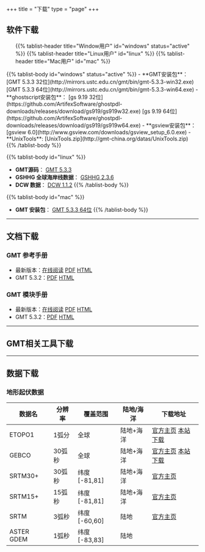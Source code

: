 +++
title = "下载"
type = "page"
+++


## 软件下载

<div>
<ul class="nav nav-tabs" role="tablist">
{{% tablist-header title="Window用户" id="windows" status="active" %}}
{{% tablist-header title="Linux用户" id="linux" %}}
{{% tablist-header title="Mac用户" id="mac" %}}
</ul>

<div class="tab-content">
{{% tablist-body id="windows" status="active" %}}
- **GMT安装包**： [GMT 5.3.3 32位](http://mirrors.ustc.edu.cn/gmt/bin/gmt-5.3.3-win32.exe) [GMT 5.3.3 64位](http://mirrors.ustc.edu.cn/gmt/bin/gmt-5.3.3-win64.exe)
- **ghostscript安装包**： [gs 9.19 32位](https://github.com/ArtifexSoftware/ghostpdl-downloads/releases/download/gs919/gs919w32.exe) [gs 9.19 64位](https://github.com/ArtifexSoftware/ghostpdl-downloads/releases/download/gs919/gs919w64.exe)
- **gsview安装包**： [gsview 6.0](http://www.gsview.com/downloads/gsview_setup_6.0.exe)
- **UnixTools**: [UnixTools.zip](http://gmt-china.org/datas/UnixTools.zip)
{{% /tablist-body %}}

{{% tablist-body id="linux" %}}
- **GMT源码**： [GMT 5.3.3](http://mirrors.ustc.edu.cn/gmt/gmt-5.3.3-src.tar.gz)
- **GSHHG 全球海岸线数据**： [GSHHG 2.3.6](http://mirrors.ustc.edu.cn/gmt/gshhg-gmt-2.3.6.tar.gz)
- **DCW 数据**： [DCW 1.1.2](http://mirrors.ustc.edu.cn/gmt/dcw-gmt-1.1.2.tar.gz)
{{% /tablist-body %}}

{{% tablist-body id="mac" %}}
- **GMT 安装包**： [GMT 5.3.3 64位](http://mirrors.ustc.edu.cn/gmt/bin/gmt-5.3.3-darwin-x84_64.dmg)
{{% /tablist-body %}}
</div>
</div>

---

## 文档下载

### GMT 参考手册

- 最新版本：[在线阅读](http://docs.gmt-china.org) [PDF](http://docs.gmt-china.org/GMT_docs.pdf) [HTML](http://docs.gmt-china.org/GMT_docs.zip)
- GMT 5.3.2：[PDF](https://github.com/gmt-china/GMT_docs/releases/download/5.3.2/GMT_docs-v5.3.2.pdf) [HTML](https://github.com/gmt-china/GMT_docs/releases/download/5.3.2/GMT_docs-v5.3.2-HTML.zip)

### GMT 模块手册

- 最新版本：[在线阅读](http://modules.gmt-china.org) [PDF](http://modules.gmt-china.org/GMT_modules.pdf) [HTML](http://modules.gmt-china.org/GMT_modules.zip)
- GMT 5.3.2：[PDF](https://github.com/gmt-china/GMT_modules/releases/download/5.3.2/GMT_modules-v5.3.2.pdf) [HTML](https://github.com/gmt-china/GMT_modules/releases/download/5.3.2/GMT_modules-v5.3.2-HTML.zip)

---

## GMT相关工具下载

---

## 数据下载

### 地形起伏数据

| 数据名      | 分辨率 | 覆盖范围     | 陆地/海洋  | 下载地址
|-------------|---------------|--------------|------------|-------------
| ETOPO1      | 1弧分  | 全球         | 陆地+海洋  | [官方主页](http://www.ngdc.noaa.gov/mgg/global/) [本站下载](/blog/etopo1/)
| GEBCO       | 30弧秒 | 全球         | 陆地+海洋  | [官方主页](http://www.bodc.ac.uk/data/online_delivery/gebco/) [本站下载](/blog/gebco/)
| SRTM30+     | 30弧秒 | 纬度[-81,81] | 陆地+海洋  | [官方主页](http://topex.ucsd.edu/WWW_html/srtm30_plus.html)
| SRTM15+     | 15弧秒 | 纬度[-81,81] | 陆地+海洋  | [官方主页](http://topex.ucsd.edu/WWW_html/mar_topo.html)
| SRTM        | 3弧秒  | 纬度[-60,60] | 陆地       | [官方主页](http://srtm.csi.cgiar.org/SELECTION/inputCoord.asp)
| ASTER GDEM  | 1弧秒  | 纬度[-83,83] | 陆地       |
